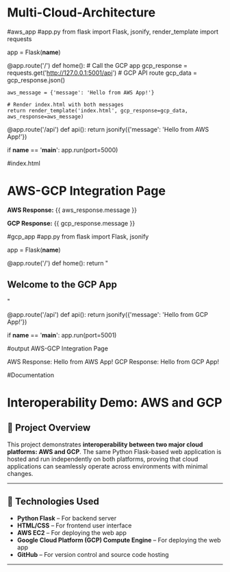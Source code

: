 # Multi-Cloud-Architecture
#aws_app
#app.py 
from flask import Flask, jsonify, render_template
import requests

app = Flask(__name__)

@app.route('/')
def home():
    # Call the GCP app
    gcp_response = requests.get('http://127.0.0.1:5001/api')  # GCP API route
    gcp_data = gcp_response.json()

    aws_message = {'message': 'Hello from AWS App!'}

    # Render index.html with both messages
    return render_template('index.html', gcp_response=gcp_data, aws_response=aws_message)

@app.route('/api')
def api():
    return jsonify({'message': 'Hello from AWS App!'})

if __name__ == '__main__':
    app.run(port=5000)

#index.html
<!DOCTYPE html>
<html>
<head>
    <title>AWS-GCP Integration</title>
</head>
<body>
    <h1>AWS-GCP Integration Page</h1>
    <p><strong>AWS Response:</strong> {{ aws_response.message }}</p>
    <p><strong>GCP Response:</strong> {{ gcp_response.message }}</p>
</body>
</html>

#gcp_app
#app.py
from flask import Flask, jsonify

app = Flask(__name__)

@app.route('/')
def home():
    return "<h2>Welcome to the GCP App</h2>"

@app.route('/api')
def api():
    return jsonify({'message': 'Hello from GCP App!'})

if __name__ == '__main__':
    app.run(port=5001)

#output
AWS-GCP Integration Page

AWS Response: Hello from AWS App!
GCP Response: Hello from GCP App!

#Documentation 
# Interoperability Demo: AWS and GCP

## 🚀 Project Overview

This project demonstrates **interoperability between two major cloud platforms: AWS and GCP**. The same Python Flask-based web application is hosted and run independently on both platforms, proving that cloud applications can seamlessly operate across environments with minimal changes.

---

## 🔧 Technologies Used

- **Python Flask** – For backend server
- **HTML/CSS** – For frontend user interface
- **AWS EC2** – For deploying the web app
- **Google Cloud Platform (GCP) Compute Engine** – For deploying the web app
- **GitHub** – For version control and source code hosting

---




